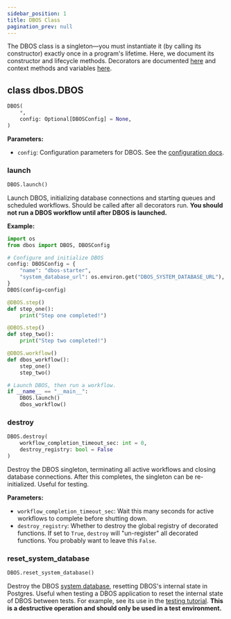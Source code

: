 ```yaml
---
sidebar_position: 1
title: DBOS Class
pagination_prev: null
---
```


The DBOS class is a singleton&mdash;you must instantiate it (by calling its constructor) exactly once in a program's lifetime.
Here, we document its constructor and lifecycle methods.
Decorators are documented [here](./decorators.md) and context methods and variables [here](./contexts.md).

## class dbos.DBOS

```python
DBOS(
    *,
    config: Optional[DBOSConfig] = None,
)
```

**Parameters:**
- `config`: Configuration parameters for DBOS. See the [configuration docs](./configuration.md).


### launch

```python
DBOS.launch()
```

Launch DBOS, initializing database connections and starting queues and scheduled workflows.
Should be called after all decorators run.
**You should not run a DBOS workflow until after DBOS is launched.**

**Example:**
```python
import os
from dbos import DBOS, DBOSConfig

# Configure and initialize DBOS
config: DBOSConfig = {
    "name": "dbos-starter",
    "system_database_url": os.environ.get("DBOS_SYSTEM_DATABASE_URL"),
}
DBOS(config=config)

@DBOS.step()
def step_one():
    print("Step one completed!")

@DBOS.step()
def step_two():
    print("Step two completed!")

@DBOS.workflow()
def dbos_workflow():
    step_one()
    step_two()

# Launch DBOS, then run a workflow.
if __name__ == "__main__":
    DBOS.launch()
    dbos_workflow()
```

### destroy

```python
DBOS.destroy(
    workflow_completion_timeout_sec: int = 0,
    destroy_registry: bool = False
)
```

Destroy the DBOS singleton, terminating all active workflows and closing database connections.
After this completes, the singleton can be re-initialized.
Useful for testing.

**Parameters:**
- `workflow_completion_timeout_sec`: Wait this many seconds for active workflows to complete before shutting down.
- `destroy_registry`: Whether to destroy the global registry of decorated functions. If set to `True`, `destroy` will "un-register" all decorated functions. You probably want to leave this `False`.


### reset_system_database

```python
DBOS.reset_system_database()
```

Destroy the DBOS [system database](../../explanations/system-tables.md), resetting DBOS's internal state in Postgres.
Useful when testing a DBOS application to reset the internal state of DBOS between tests.
For example, see its use in the [testing tutorial](../tutorials/testing.md).
**This is a destructive operation and should only be used in a test environment.**
